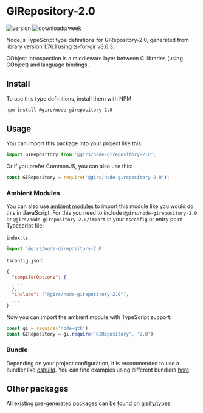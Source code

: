 
# GIRepository-2.0

![version](https://img.shields.io/npm/v/@girs/node-girepository-2.0)
![downloads/week](https://img.shields.io/npm/dw/@girs/node-girepository-2.0)


Node.js TypeScript type definitions for GIRepository-2.0, generated from library version 1.76.1 using [ts-for-gir](https://github.com/gjsify/ts-for-gir) v3.0.3.

GObject introspection is a middleware layer between C libraries (using GObject) and language bindings.

## Install

To use this type definitions, install them with NPM:
```bash
npm install @girs/node-girepository-2.0
```

## Usage

You can import this package into your project like this:
```ts
import GIRepository from '@girs/node-girepository-2.0';
```

Or if you prefer CommonJS, you can also use this:
```ts
const GIRepository = require('@girs/node-girepository-2.0');
```

### Ambient Modules

You can also use [ambient modules](https://github.com/gjsify/ts-for-gir/tree/main/packages/cli#ambient-modules) to import this module like you would do this in JavaScript.
For this you need to include `@girs/node-girepository-2.0` or `@girs/node-girepository-2.0/import` in your `tsconfig` or entry point Typescript file:

`index.ts`:
```ts
import '@girs/node-girepository-2.0'
```

`tsconfig.json`:
```json
{
  "compilerOptions": {
    ...
  },
  "include": ["@girs/node-girepository-2.0"],
  ...
}
```

Now you can import the ambient module with TypeScript support: 

```ts
const gi = require('node-gtk')
const GIRepository = gi.require('GIRepository', '2.0')
```


### Bundle

Depending on your project configuration, it is recommended to use a bundler like [esbuild](https://esbuild.github.io/). You can find examples using different bundlers [here](https://github.com/gjsify/ts-for-gir/tree/main/examples).

## Other packages

All existing pre-generated packages can be found on [gjsify/types](https://github.com/gjsify/types).

